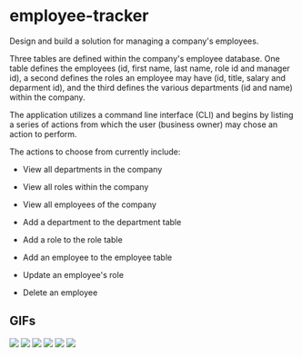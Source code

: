 # employee-tracker

Design and build a solution for managing a company's employees.

Three tables are defined within the company's employee database. One table defines the employees (id, first name, last name, role id and manager id), a second defines the roles an employee may have (id, title, salary and deparment id), and the third defines the various departments (id and name) within the company.

The application utilizes a
 command line interface (CLI) and begins by listing a series of actions from which the user (business owner) may chose an action to perform.

The actions to choose from currently include:

  * View all departments in the company
  * View all roles within the company
  * View all employees of the company

  * Add a department to the department table
  * Add a role to the role table
  * Add an employee to the employee table

  * Update an employee's role

  * Delete an employee


## GIFs

![](/Develop/images/empl_add_dept.gif)
![](/Develop/images/empl_add_role.gif)
![](/Develop/images/empl_add_employee.gif)
![](/Develop/images/empl_change_role.gif)
![](/Develop/images/empl_delete_employee.gif)
![](/Develop/images/empl_view_all.gif)